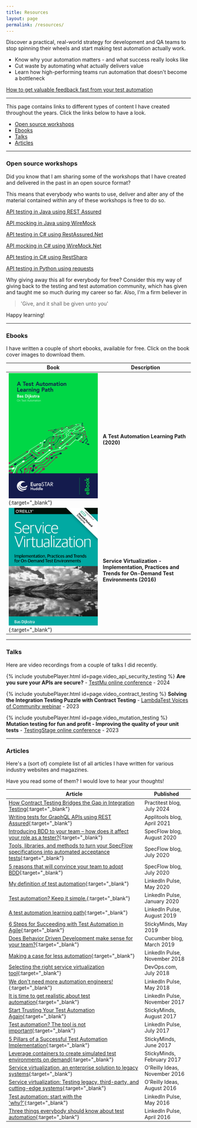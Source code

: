 ```yaml
---
title: Resources
layout: page
permalink: /resources/
---
```

<section>
    <p>Discover a practical, real-world strategy for development and QA teams to stop spinning their wheels and start making test automation actually work.</p>
    <p><ul><li>Know why your automation matters - and what success really looks like</li><li>Cut waste by automating what actually delivers value</li><li>Learn how high-performing teams run automation that doesn't become a bottleneck</li></ul></p>
</section>
<section>
    <a href="https://learn.ontestautomation.com" class="btn btn--primary" target="_blank">How to get valuable feedback fast from your test automation</a>
</section>

<hr/>

This page contains links to different types of content I have created throughout the years. Click the links below to have a look.

* [Open source workshops](#workshops)
* [Ebooks](#ebooks)
* [Talks](#talks)
* [Articles](#articles)

<hr/>

### <a name="workshops"></a>Open source workshops

Did you know that I am sharing some of the workshops that I have created and delivered in the past in an open source format?

This means that everybody who wants to use, deliver and alter any of the material contained within any of these workshops is free to do so.

<p><a href="https://github.com/basdijkstra/rest-assured-workshop" target="_blank" rel="noopener noreferrer" class="btn btn--primary">API testing in Java using REST Assured</a></p>

<p><a href="https://github.com/basdijkstra/wiremock-workshop" target="_blank" rel="noopener noreferrer" class="btn btn--primary">API mocking in Java using WireMock</a></p>

<p><a href="https://github.com/basdijkstra/rest-assured-net-workshop" target="_blank" rel="noopener noreferrer" class="btn btn--primary">API testing in C# using RestAssured.Net</a></p>

<p><a href="https://github.com/basdijkstra/wiremock-net-workshop" target="_blank" rel="noopener noreferrer" class="btn btn--primary">API mocking in C# using WireMock.Net</a></p>

<p><a href="https://github.com/basdijkstra/restsharp-workshop" target="_blank" rel="noopener noreferrer" class="btn btn--primary">API testing in C# using RestSharp</a></p>

<p><a href="https://github.com/basdijkstra/requests-workshop" target="_blank" rel="noopener noreferrer" class="btn btn--primary">API testing in Python using requests</a></p>

Why giving away this all for everybody for free? Consider this my way of giving back to the testing and test automation community, which has given and taught me so much during my career so far. Also, I'm a firm believer in

> 'Give, and it shall be given unto you'

Happy learning!

<hr/>

### <a name="ebooks"></a>Ebooks

I have written a couple of short ebooks, available for free. Click on the book cover images to download them.

| Book                                                                                                                                                        | Description                                                                                              |
|-------------------------------------------------------------------------------------------------------------------------------------------------------------|----------------------------------------------------------------------------------------------------------|
| [<img src="images/ebook_ta.png"/>](https://huddle.eurostarsoftwaretesting.com/resources/test-automation/a-test-automation-learning-path/){:target="_blank"} | **A Test Automation Learning Path (2020)**                                                               |
| [<img src="images/ebook_sv.png"/>](files/sv_ebook.pdf){:target="_blank"}                                                                                                                    | **Service Virtualization - Implementation, Practices and Trends for On-Demand Test Environments (2016)** |

<hr/>

### <a name="talks"></a>Talks

Here are video recordings from a couple of talks I did recently.

{% include youtubePlayer.html id=page.video_api_security_testing %}
**Are you sure your APIs are secure?** - <a href="https://www.lambdatest.com/testmuconf-2024/" target="_blank">TestMu online conference</a> - 2024

{% include youtubePlayer.html id=page.video_contract_testing %}
**Solving the Integration Testing Puzzle with Contract Testing** - <a href="https://www.lambdatest.com/voices-of-community" target="_blank">LambdaTest Voices of Community webinar</a> - 2023

{% include youtubePlayer.html id=page.video_mutation_testing %}
**Mutation testing for fun and profit - Improving the quality of your unit tests** - <a href="https://testingstage.com/" target="_blank">TestingStage online conference</a> - 2023

<hr/>

### <a name="articles"></a>Articles

Here's a (sort of) complete list of all articles I have written for various industry websites and magazines.

Have you read some of them? I would love to hear your thoughts!

| Article                                                                                            | Published                     |
|----------------------------------------------------------------------------------------------------|-------------------------------|
| [How Contract Testing Bridges the Gap in Integration Testing](https://www.practitest.com/resource-center/blog/contract-testing-bridges-integration-testing/){:target="_blank"} | Practitest blog, July 2024 |
| [Writing tests for GraphQL APIs using REST Assured](https://applitools.com/blog/writing-tests-graphql-apis-rest-assured/){:target="_blank"} | Applitools blog, April 2021   |
| [Introducing BDD to your team – how does it affect your role as a tester?](https://specflow.org/blog/introducing-bdd-to-your-team-how-does-it-affect-your-role-as-a-tester/){:target="_blank"} | SpecFlow blog, August 2020    |
| [Tools, libraries, and methods to turn your SpecFlow specifications into automated acceptance tests](https://specflow.org/2020/tools-libraries-and-methods-to-turn-your-specflow-specifications-into-automated-acceptance-tests/){:target="_blank"} | SpecFlow blog, July 2020      |
| [5 reasons that will convince your team to adopt BDD](https://specflow.org/2020/5-reasons-that-will-convince-your-team-to-adopt-bdd/){:target="_blank"}                                                | SpecFlow blog, July 2020      |
| [My definition of test automation](https://www.linkedin.com/pulse/my-definition-test-automation-bas-dijkstra/){:target="_blank"}                                                                   | LinkedIn Pulse, May 2020      |
| [Test automation? Keep it simple.](https://www.linkedin.com/pulse/test-automation-keep-simple-bas-dijkstra/){:target="_blank"}                                                                  | LinkedIn Pulse, January 2020  |
| [A test automation learning path](https://www.linkedin.com/pulse/test-automation-learning-path-bas-dijkstra/){:target="_blank"}                                                                    | LinkedIn Pulse, August 2019   |
| [6 Steps for Succeeding with Test Automation in Agile](https://www.stickyminds.com/article/6-steps-succeeding-test-automation-agile){:target="_blank"}                                               | StickyMinds, May 2019         |
| [Does Behavior Driven Development make sense for your team?](https://cucumber.io/blog/bdd/does-behavior-driven-development-make-sense-for-yo/){:target="_blank"}                                         | Cucumber blog, March 2019     |
| [Making a case for less automation](https://www.linkedin.com/pulse/making-case-less-automation-bas-dijkstra/){:target="_blank"}                                                                  | LinkedIn Pulse, November 2018 |
| [Selecting the right service virtualization tool](https://devops.com/selecting-the-right-service-virtualization-tool/){:target="_blank"}                                                    | DevOps\.com, July 2018        |
| [We don't need more automation engineers!](https://www.linkedin.com/pulse/we-dont-need-more-automation-engineers-bas-dijkstra/){:target="_blank"}                                                          | LinkedIn Pulse, May 2018      |
| [It is time to get realistic about test automation](https://www.linkedin.com/pulse/time-get-realistic-test-automation-bas-dijkstra/){:target="_blank"}                                                 | LinkedIn Pulse, November 2017 |
| [Start Trusting Your Test Automation Again](https://www.stickyminds.com/article/start-trusting-your-test-automation-again){:target="_blank"}                                                          | StickyMinds, August 2017      |
| [Test automation? The tool is not important](https://www.linkedin.com/pulse/test-automation-tool-important-bas-dijkstra){:target="_blank"}                                                         | LinkedIn Pulse, July 2017     |
| [5 Pillars of a Successful Test Automation Implementation](https://www.stickyminds.com/article/5-pillars-successful-test-automation-implementation){:target="_blank"}                                           | StickyMinds, June 2017        |
| [Leverage containers to create simulated test environments on demand](https://www.stickyminds.com/article/leverage-containers-create-simulated-test-environments-demand){:target="_blank"}                                | StickyMinds, February 2017    |
| [Service virtualization, an enterprise solution to legacy systems](https://www.oreilly.com/ideas/service-virtualization-an-enterprise-solution-to-legacy-systems){:target="_blank"}                                   | O'Reilly Ideas, November 2016 |
| [Service virtualization: Testing legacy, third-party, and cutting-edge systems](https://www.oreilly.com/ideas/service-virtualization-testing-legacy-third-party-and-cutting-edge-systems){:target="_blank"}                    | O'Reilly Ideas, August 2016   |
| [Test automation: start with the 'why?'](https://www.linkedin.com/pulse/test-automation-start-why-bas-dijkstra){:target="_blank"}                                                             | LinkedIn Pulse, May 2016      |
| [Three things everybody should know about test automation](https://www.linkedin.com/pulse/three-things-everybody-should-know-test-automation-bas-dijkstra){:target="_blank"}                                           | LinkedIn Pulse, April 2016    |
